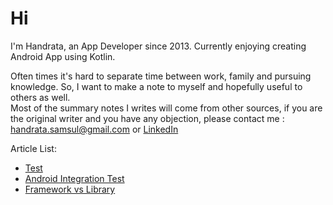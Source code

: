 # Hi

I'm Handrata, an App Developer since 2013. Currently enjoying creating Android App using Kotlin.

Often times it's hard to separate time between work, family and pursuing knowledge. So, I want to make a note to myself and hopefully useful to others as well.\
Most of the summary notes I writes will come from other sources, if you are the original writer and you have any objection, please contact me : handrata.samsul@gmail.com or [LinkedIn](https://www.linkedin.com/in/handrata-samsul-1517904b/)

Article List:
- [Test](https://handratas.github.io/blog/programming-test)
- [Android Integration Test](https://handratas.github.io/blog/android-integration-test)
- [Framework vs Library](https://handratas.github.io/blog/framework-vs-library)
